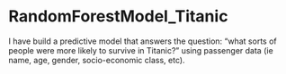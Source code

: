 # RandomForestModel_Titanic
I have build a predictive model that answers the question: “what sorts of people were more likely to survive in Titanic?” using passenger data (ie name, age, gender, socio-economic class, etc).
